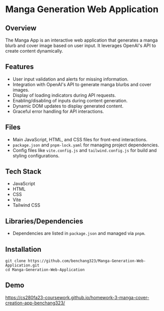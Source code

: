 # Manga Generation Web Application

## Overview
The Manga App is an interactive web application that generates a manga blurb and cover image based on user input. It leverages OpenAI's API to create content dynamically.

## Features
- User input validation and alerts for missing information.
- Integration with OpenAI's API to generate manga blurbs and cover images.
- Display of loading indicators during API requests.
- Enabling/disabling of inputs during content generation.
- Dynamic DOM updates to display generated content.
- Graceful error handling for API interactions.

## Files
- Main JavaScript, HTML, and CSS files for front-end interactions.
- `package.json` and `pnpm-lock.yaml` for managing project dependencies.
- Config files like `vite.config.js` and `tailwind.config.js` for build and styling configurations.

## Tech Stack
- JavaScript
- HTML
- CSS
- Vite
- Tailwind CSS

## Libraries/Dependencies
- Dependencies are listed in `package.json` and managed via `pnpm`.

## Installation
```
git clone https://github.com/benchang323/Manga-Generation-Web-Application.git
cd Manga-Generation-Web-Application
```

## Demo
https://cs280fa23-coursework.github.io/homework-3-manga-cover-creation-app-benchang323/
